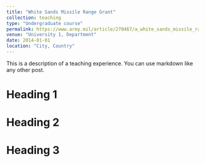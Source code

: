 ```yaml
---
title: "White Sands Missile Range Grant"
collection: teaching
type: "Undergraduate course"
permalink: https://www.army.mil/article/270467/a_white_sands_missile_range_employee_is_awarded_a_dod_stem_grant
venue: "University 1, Department"
date: 2014-01-01
location: "City, Country"
---
```


This is a description of a teaching experience. You can use markdown like any other post.

Heading 1
======

Heading 2
======

Heading 3
======